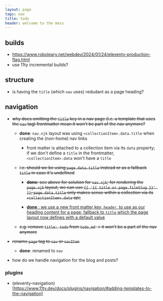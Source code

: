 ```yaml
---
layout: page
tags: nav
title: todo
header: welcome to the mess
---
```


## builds

- https://www.roboleary.net/webdev/2024/01/24/eleventy-production-flag.html
- use 11ty incremental builds?

## structure

- is having the `title` (which `nav` uses) redudant as a page heading?

## navigation

- ~~why does omitting the `title` key in a nav page (i.e. a template that uses the `nav` tag) frontmatter mean it won't be part of the nav anymore?~~

  - **done**: `nav.njk` layout was using `<collectionItem>.data.title` when creating the (non-home) nav links

    - front matter is attached to a collection item via its `data` property; if we don't define a `title` in the frontmatter, `<collectionItem>.data` won't have a `title`

  - ~~i.e. should we be using `page.data.title` instead or as a fallback `title` in case it's undefined~~

    - ~~**done**: see above for solution for `nav.njk`; for rendering the `page.njk` layout, we can use `{{ '{{ title or page.fileSlug }}' }}`; `page.data.title` only makes sense within a collection via its `<collectionItem>.data` api;~~

    - <ins>**done** : we use a new front matter key, `header`, to use as our heading content for a page; fallback to `title` which the page layout now defines with a default value</ins>

  - ~~e.g. remove `title: todo` from `todo.md` -> it won't be a part of the nav anymore~~

- ~~rename `page` tag to `nav` or `navItem`~~

  - **done**: renamed to `nav`

- how do we handle navigation for the blog and posts?

### plugins

- (eleventy-navigation)[https://www.11ty.dev/docs/plugins/navigation/#adding-templates-to-the-navigation]
